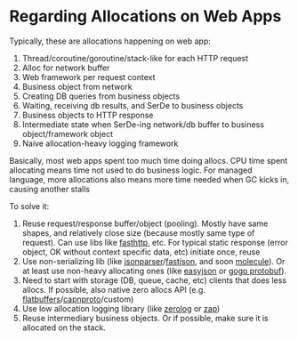 # Regarding Allocations on Web Apps

Typically, these are allocations happening on web app:

1. Thread/coroutine/goroutine/stack-like for each HTTP request
2. Alloc for network buffer
3. Web framework per request context
4. Business object from network
5. Creating DB queries from business objects
6. Waiting, receiving db results, and SerDe to business objects
7. Business objects to HTTP response
8. Intermediate state when SerDe-ing network/db buffer to business object/framework object
9. Naive allocation-heavy logging framework

Basically, most web apps spent too much time doing allocs. CPU time spent allocating means time not used to do business logic. For managed language, more allocations also means more time needed when GC kicks in, causing another stalls

To solve it:

1. Reuse request/response buffer/object (pooling). Mostly have same shapes, and relatively close size (because mostly same type of request). Can use libs like [fasthttp](https://github.com/valyala/fastjson), etc. For typical static response (error object, OK without context specific data, etc) initiate once, reuse
2. Use non-serializing lib (like [jsonparser](https://github.com/buger/jsonparser)/[fastjson](https://github.com/valyala/fastjson), and soon [molecule](https://github.com/richardartoul/molecule)). Or at least use non-heavy allocating ones (like [easyjson](https://github.com/mailru/easyjson) or [gogo protobuf](https://github.com/gogo/protobuf)).
3. Need to start with storage (DB, queue, cache, etc) clients that does less allocs. If possible, also native zero allocs API (e.g. [flatbuffers](https://google.github.io/flatbuffers/)/[capnproto](https://capnproto.org)/custom)
4. Use low allocation logging library (like [zerolog](https://github.com/rs/zerolog) or [zap](https://github.com/uber-go/zap))
5. Reuse intermediary business objects. Or if possible, make sure it is allocated on the stack.

